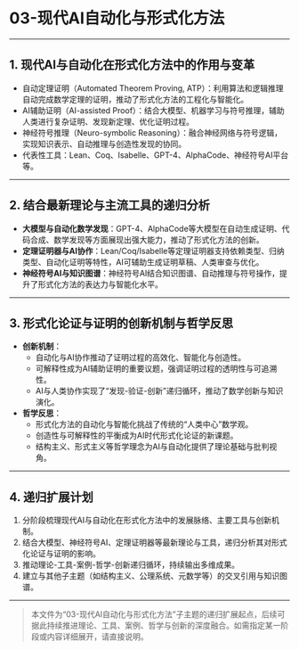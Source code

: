 # 03-现代AI自动化与形式化方法

---

## 1. 现代AI与自动化在形式化方法中的作用与变革

- 自动定理证明（Automated Theorem Proving, ATP）：利用算法和逻辑推理自动完成数学定理的证明，推动了形式化方法的工程化与智能化。
- AI辅助证明（AI-assisted Proof）：结合大模型、机器学习与符号推理，辅助人类进行复杂证明、发现新定理、优化证明过程。
- 神经符号推理（Neuro-symbolic Reasoning）：融合神经网络与符号逻辑，实现知识表示、自动推理与创造性发现的协同。
- 代表性工具：Lean、Coq、Isabelle、GPT-4、AlphaCode、神经符号AI平台等。

---

## 2. 结合最新理论与主流工具的递归分析

- **大模型与自动化数学发现**：GPT-4、AlphaCode等大模型在自动生成证明、代码合成、数学发现等方面展现出强大能力，推动了形式化方法的创新。
- **定理证明器与AI协作**：Lean/Coq/Isabelle等定理证明器支持依赖类型、归纳类型、自动化证明等特性，AI可辅助生成证明草稿、人类审查与优化。
- **神经符号AI与知识图谱**：神经符号AI结合知识图谱、自动推理与符号操作，提升了形式化方法的表达力与智能化水平。

---

## 3. 形式化论证与证明的创新机制与哲学反思

- **创新机制**：
  - 自动化与AI协作推动了证明过程的高效化、智能化与创造性。
  - 可解释性成为AI辅助证明的重要议题，强调证明过程的透明性与可追溯性。
  - AI与人类协作实现了“发现-验证-创新”递归循环，推动了数学创新与知识演化。
- **哲学反思**：
  - 形式化方法的自动化与智能化挑战了传统的“人类中心”数学观。
  - 创造性与可解释性的平衡成为AI时代形式化论证的新课题。
  - 结构主义、形式主义等哲学理念为AI与自动化提供了理论基础与批判视角。

---

## 4. 递归扩展计划

1. 分阶段梳理现代AI与自动化在形式化方法中的发展脉络、主要工具与创新机制。
2. 结合大模型、神经符号AI、定理证明器等最新理论与工具，递归分析其对形式化论证与证明的影响。
3. 推动理论-工具-案例-哲学-创新递归循环，持续输出多维成果。
4. 建立与其他子主题（如结构主义、公理系统、元数学等）的交叉引用与知识图谱。

---

> 本文件为“03-现代AI自动化与形式化方法”子主题的递归扩展起点，后续可据此持续推进理论、工具、案例、哲学与创新的深度融合。如需指定某一阶段或内容详细展开，请直接说明。
